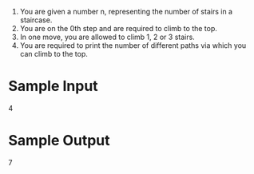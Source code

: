 1. You are given a number n, representing the number of stairs in a staircase.
2. You are on the 0th step and are required to climb to the top.
3. In one move, you are allowed to climb 1, 2 or 3 stairs.
4. You are required to print the number of different paths via which you can climb to the top.


# Sample Input

4

# Sample Output

7